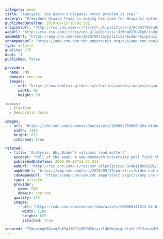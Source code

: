 ```yaml
---
category: news
title: "Analysis: Joe Biden's Hispanic voter problem is real"
excerpt: "President Donald Trump is making his case for Hispanic votes in Arizona and Nevada this week. Meanwhile, Democratic presidential nominee Joe Biden is making his first general election appearance in Florida on Tuesday, with an event to commemorate Hispanic Heritage Month.\n    \n"
publishedDateTime: 2020-09-15T10:02:20Z
originalUrl: "http://rss.cnn.com/~r/rss/cnn_allpolitics/~3/WcaRJfUGFp0/index.html"
webUrl: "http://rss.cnn.com/~r/rss/cnn_allpolitics/~3/WcaRJfUGFp0/index.html"
ampWebUrl: "https://amp.cnn.com/cnn/2020/09/15/politics/biden-hispanic-voters/index.html"
cdnAmpWebUrl: "https://amp-cnn-com.cdn.ampproject.org/c/s/amp.cnn.com/cnn/2020/09/15/politics/biden-hispanic-voters/index.html"
type: article
quality: 175
heat: -1
published: false

provider:
  name: CNN
  domain: cnn.com
  images:
    - url: "https://smartableai.github.io/election/assets/images/organizations/cnn.com-50x50.jpg"
      width: 50
      height: 50

topics:
  - Election
  - Democratic Voice

images:
  - url: "https://cdn.cnn.com/cnnnext/dam/assets/200902153805-204-biden-lead-image-super-tease.jpg"
    width: 1100
    height: 619
    isCached: true

related:
  - title: "Analysis: Why Biden's national lead matters"
    excerpt: "Poll of the week: A new Monmouth University poll finds that former Vice President Joe Biden holds a 51% to 44% lead over President Donald Trump among likely voters. Among registered voters, it's Biden 51% to 42% for Trump.\n    \n"
    publishedDateTime: 2020-09-13T14:43:23Z
    webUrl: "http://rss.cnn.com/~r/rss/cnn_allpolitics/~3/4W1jdoucQOI/index.html"
    ampWebUrl: "https://amp.cnn.com/cnn/2020/09/13/politics/biden-national-lead-analysis/index.html"
    cdnAmpWebUrl: "https://amp-cnn-com.cdn.ampproject.org/c/s/amp.cnn.com/cnn/2020/09/13/politics/biden-national-lead-analysis/index.html"
    type: article
    provider:
      name: CNN
      domain: cnn.com
    quality: 175
    images:
      - url: "https://cdn.cnn.com/cnnnext/dam/assets/200909141515-02-biden-mi-0909-super-tease.jpg"
        width: 1100
        height: 619
        isCached: true

secured: "72WcprngH8OxcqIh63gJ1KCIy9P2WCbtx/cl4HOKxncgu/tufLrQ12zoe4NYL+uNiHLfcwfIBd8VKgBLhBXxjUwsqK2JP291V1OFlCHvB9jRxaI2AWTnOZCGvqvlFaeoaT2nGG11a9/oRw4eCDKP43y2XuKJekEZnF8ggs8AGnFxSJ7qaOBtVkUMZSXui8s0vAEOm1ZyDXXgIczuHBlO5GCtJZPznhbx8bE0tFbIDHxXNvXhgC6+ByH84M6wV9I6PKadbNx21pLG7b+YtJS2d35R3QqD2xKhmGmN8Fl4KXpbQZTyCnBqKTvQT0yVBNwQ1AhOrdJf609u8ioo+TB37qu1QbXnm6c6cTKkSz3trN8=;CTF1WcSAWQQ36bPNs9g1aA=="
---
```



